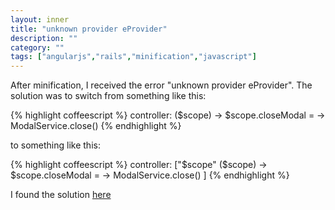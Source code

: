```yaml
---
layout: inner
title: "unknown provider eProvider"
description: ""
category: ""
tags: ["angularjs","rails","minification","javascript"]
---
```

After minification, I received the error "unknown provider eProvider". 
The solution was to switch from something like this:

{% highlight coffeescript %}
controller: ($scope) ->
  $scope.closeModal = ->
    ModalService.close()
{% endhighlight %}

to something like this:

{% highlight coffeescript %}
controller: ["$scope"
  ($scope) ->
    $scope.closeModal = ->
      ModalService.close()
]
{% endhighlight %}

I found the solution [here](http://stackoverflow.com/questions/13459452/rails-3-angularjs-minification-does-not-work-in-production-unknown-provider)
